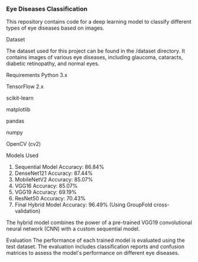 ### Eye Diseases Classification

This repository contains code for a deep learning model to classify different types of eye diseases based on images.

Dataset

The dataset used for this project can be found in the /dataset directory. It contains images of various eye diseases, including glaucoma, cataracts, diabetic retinopathy, and normal eyes.

Requirements
Python 3.x

TensorFlow 2.x

scikit-learn

matplotlib

pandas

numpy

OpenCV (cv2)

Models Used
1. Sequential Model
Accuracy: 86.84%
2. DenseNet121
Accuracy: 87.44%
3. MobileNetV2
Accuracy: 85.07%
4. VGG16
Accuracy: 85.07%
5. VGG19
Accuracy: 69.19%
6. ResNet50
Accuracy: 70.43%
7. Final Hybrid Model
Accuracy: 96.49% (Using GroupFold cross-validation)

The hybrid model combines the power of a pre-trained VGG19 convolutional neural network (CNN) with a custom sequential model.

Evaluation
The performance of each trained model is evaluated using the test dataset.
The evaluation includes classification reports and confusion matrices to assess the model's performance on different eye diseases.
